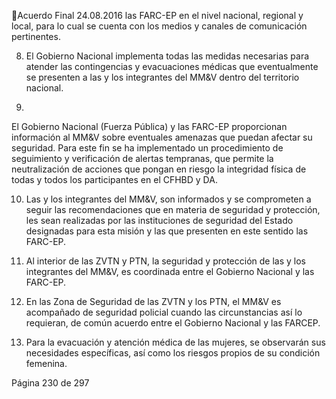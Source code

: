 Acuerdo Final 
24.08.2016 
las FARC-EP en el nivel nacional, regional y local, para lo cual se cuenta con los medios y canales de 
comunicación pertinentes. 
 
8. El  Gobierno  Nacional  implementa  todas  las  medidas  necesarias  para  atender  las  contingencias  y 
evacuaciones médicas que eventualmente se presenten a las y los integrantes del MM&V dentro del 
territorio nacional.  
 
9.

El  Gobierno  Nacional  (Fuerza  Pública)  y  las  FARC-EP  proporcionan  información  al  MM&V  sobre 
eventuales  amenazas  que  puedan  afectar  su  seguridad.  Para  este  fin  se  ha  implementado  un 
procedimiento de seguimiento y verificación de alertas tempranas, que permite la neutralización de 
acciones que pongan en riesgo la integridad física de todas y todos los participantes en el CFHBD y 
DA.  

 
10. Las y los integrantes del MM&V, son informados y se comprometen a seguir las recomendaciones 
que en materia de seguridad y protección, les sean realizadas por las instituciones de seguridad del 
Estado designadas para esta misión y las que presenten en este sentido las FARC-EP.  
 
11. Al  interior  de  las  ZVTN  y  PTN,  la  seguridad  y  protección  de  las  y  los  integrantes  del  MM&V,  es 
coordinada entre el Gobierno Nacional y las FARC-EP. 
  
12. En  las  Zona  de  Seguridad  de  las  ZVTN  y  los  PTN,  el  MM&V  es  acompañado  de  seguridad  policial 
cuando las circunstancias así lo requieran, de común acuerdo entre el Gobierno Nacional y las FARCEP. 
 
13. Para la evacuación y atención médica de las mujeres, se observarán sus necesidades específicas, así 
como los riesgos propios de su condición femenina.  
 
 
 
 
 
 
 
 
 
 
 
 
 
 
 
 
 
 
 

Página 230 de 297 
 

